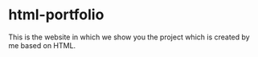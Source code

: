 # html-portfolio
This is the website in which we show you the project which is created by me based on HTML.

